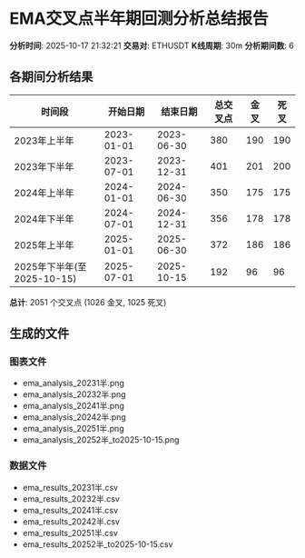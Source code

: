 # EMA交叉点半年期回测分析总结报告

**分析时间**: 2025-10-17 21:32:21
**交易对**: ETHUSDT
**K线周期**: 30m
**分析期间数**: 6

## 各期间分析结果

| 时间段 | 开始日期 | 结束日期 | 总交叉点 | 金叉 | 死叉 |
|--------|----------|----------|----------|------|------|
| 2023年上半年 | 2023-01-01 | 2023-06-30 | 380 | 190 | 190 |
| 2023年下半年 | 2023-07-01 | 2023-12-31 | 401 | 201 | 200 |
| 2024年上半年 | 2024-01-01 | 2024-06-30 | 350 | 175 | 175 |
| 2024年下半年 | 2024-07-01 | 2024-12-31 | 356 | 178 | 178 |
| 2025年上半年 | 2025-01-01 | 2025-06-30 | 372 | 186 | 186 |
| 2025年下半年(至2025-10-15) | 2025-07-01 | 2025-10-15 | 192 | 96 | 96 |

**总计**: 2051 个交叉点 (1026 金叉, 1025 死叉)

## 生成的文件

### 图表文件
- ema_analysis_20231半.png
- ema_analysis_20232半.png
- ema_analysis_20241半.png
- ema_analysis_20242半.png
- ema_analysis_20251半.png
- ema_analysis_20252半_to2025-10-15.png

### 数据文件
- ema_results_20231半.csv
- ema_results_20232半.csv
- ema_results_20241半.csv
- ema_results_20242半.csv
- ema_results_20251半.csv
- ema_results_20252半_to2025-10-15.csv
